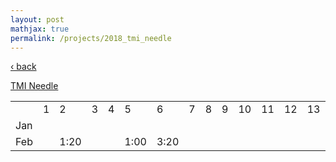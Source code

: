 ```yaml
---
layout: post
mathjax: true
permalink: /projects/2018_tmi_needle
---
```

<a href="/projects/">&#8249; back</a>

[TMI Needle](https://goo.gl/3gGGfk)

<table>
  <tbody>
    <tr>
      <td></td>
      <td>1</td>
      <td>2</td>
      <td>3</td>
      <td>4</td>
      <td>5</td>
      <td>6</td>
      <td>7</td>
      <td>8</td>
      <td>9</td>
      <td>10</td>
      <td>11</td>
      <td>12</td>
      <td>13</td>
      <td>14</td>
      <td>15</td>
      <td>16</td>
      <td>17</td>
      <td>18</td>
      <td>19</td>
      <td>20</td>
      <td>21</td>
      <td>22</td>
      <td>23</td>
      <td>24</td>
      <td>25</td>
      <td>26</td>
      <td>27</td>
      <td>28</td>
      <td>29</td>
      <td>30</td>
      <td>31</td>
      <td>s(h)</td>
    </tr>
    <tr>
      <td>Jan</td>
      <td></td><!--1-->
      <td></td><!--2-->
      <td></td><!--3-->
      <td></td><!--4-->
      <td></td><!--5-->
      <td></td><!--6-->
      <td></td><!--7-->
      <td></td><!--8-->
      <td></td><!--9-->
      <td></td><!--10-->
      <td></td><!--11-->
      <td></td><!--12-->
      <td></td><!--13-->
      <td></td><!--14-->
      <td></td><!--15-->
      <td></td><!--16-->
      <td></td><!--17-->
      <td>2:00</td><!--18-->
      <td>2:00</td><!--19-->
      <td></td><!--20-->
      <td></td><!--21-->
      <td>1:20</td><!--22-->
      <td>2:40</td><!--23-->
      <td></td><!--24-->
      <td>2:00</td><!--25-->
      <td></td><!--26-->
      <td></td><!--27-->
      <td></td><!--28-->
      <td></td><!--29-->
      <td></td><!--30-->
      <td></td><!--31-->
      <td>10:00</td><!--sum/h-->
    </tr>
     <tr>
      <td>Feb</td>
      <td></td><!--1-->
      <td>1:20</td><!--2-->
      <td></td><!--3-->
      <td></td><!--4-->
      <td>1:00</td><!--5-->
      <td>3:20</td><!--6-->
      <td></td><!--7-->
      <td></td><!--8-->
      <td></td><!--9-->
      <td></td><!--10-->
      <td></td><!--11-->
      <td></td><!--12-->
      <td></td><!--13-->
      <td></td><!--14-->
      <td></td><!--15-->
      <td></td><!--16-->
      <td></td><!--17-->
      <td></td><!--18-->
      <td></td><!--19-->
      <td></td><!--20-->
      <td></td><!--21-->
      <td></td><!--22-->
      <td></td><!--23-->
      <td></td><!--24-->
      <td></td><!--25-->
      <td></td><!--26-->
      <td></td><!--27-->
      <td></td><!--28-->
      <td></td><!--29-->
      <td></td><!--30-->
      <td></td><!--31-->
      <td></td><!--sum/h--> 
      </tr>
  </tbody>
</table>
